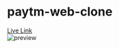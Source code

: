 # paytm-web-clone
[Live Link](https://630501116e5e930086d0ec40--aquamarine-duckanoo-c716d0.netlify.app/)  
![preview]("/image.png")
